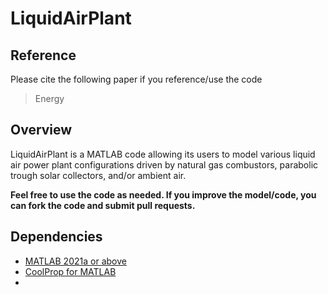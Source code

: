 # LiquidAirPlant

## Reference
Please cite the following paper if you reference/use the code
> Energy

## Overview 
LiquidAirPlant is a MATLAB code allowing its users to model various liquid air power plant configurations driven by natural gas combustors, parabolic trough solar collectors, and/or ambient air. 

**Feel free to use the code as needed. If you improve the model/code, you can fork the code and submit pull requests.**


## Dependencies
* [MATLAB 2021a or above](https://www.mathworks.com/products/matlab.html)
* [CoolProp for MATLAB](http://www.coolprop.org/coolprop/wrappers/MATLAB/index.html)
*  
